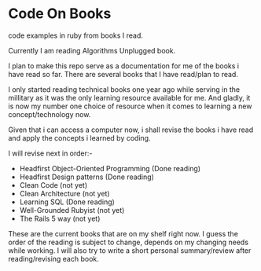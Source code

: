 # Code On Books
code examples in ruby from books I read.

Currently I am reading Algorithms Unplugged book.

I plan to make this repo serve as a documentation for me of the books i have read so far.
There are several books that I have read/plan to read.

I only started reading technical books one year ago while serving in the millitary as it was the only learning resource available for me. And gladly, it is now my number one choice of resource when it comes to learning a new concept/technology now.

Given that i can access a computer now, i shall revise the books i have read and apply the concepts i learned by coding.

I will revise next in order:-
- Headfirst Object-Oriented Programming (Done reading)
- Headfirst Design patterns (Done reading)
- Clean Code (not yet)
- Clean Architecture (not yet)
- Learning SQL (Done reading)
- Well-Grounded Rubyist (not yet)
- The Rails 5 way (not yet)

These are the current books that are on my shelf right now. I guess the order of the reading is subject to change, depends on my changing needs while working. I will also try to write a short personal summary/review after reading/revising each book. 